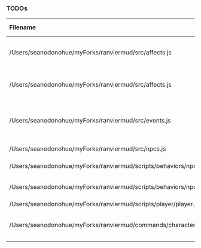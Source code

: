 ### TODOs
| Filename | line # | TODO
|:------|:------:|:------
| /Users/seanodonohue/myForks/ranviermud/src/affects.js | 7 | Make into "generic attribute lowering effect"
| /Users/seanodonohue/myForks/ranviermud/src/affects.js | 30 | Make into "generic attribute boosting effect"
| /Users/seanodonohue/myForks/ranviermud/src/events.js | 223 | Implement a BASH like \command to force a command
| /Users/seanodonohue/myForks/ranviermud/src/npcs.js | 241 | dry-ify the following
| /Users/seanodonohue/myForks/ranviermud/scripts/behaviors/npcs/randommove.js | 36 | Candidates for utilification.
| /Users/seanodonohue/myForks/ranviermud/scripts/behaviors/npcs/randommove.js | 37 | Consider NPC only leave_messages
| /Users/seanodonohue/myForks/ranviermud/scripts/player/player.js | 64 | Fix?
| /Users/seanodonohue/myForks/ranviermud/commands/character.js | 182 | Extract to a util file if they'll be useful elsewhere.